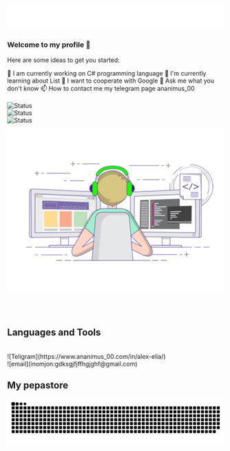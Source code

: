 
<h1 align="center">
  <img src="https://github.com/SafarovInomjon/SafarovInomjon/blob/main/name.svg" />
</h1>

### Welcome to my profile 👋
Here are some ideas to get you started:

🔭 I am currently working on C# programming language
   🌱 I'm currently learning about List
   👯 I want to cooperate with Google
   💬 Ask me what you don't know
   📫 How to contact me my telegram page ananimus_00
   <br>
<br>
![Status](https://github-readme-stats.vercel.app/api?username=SafarovInomjon&show_icons=true&theme=radical)
<br>
![Status](https://github-readme-stats.vercel.app/api/top-langs/?username=SafarovInomjon&layout=compact) 
<br>
![Status](https://github-readme-stats.vercel.app/api/top-langs/?username=SafarovInomjon&hide_progress=true)
<br>
<p align="right">
  
![Status](https://raw.githubusercontent.com/mikonoid/mikonoid/main/images/gifs/coder3.gif)

</p>
<br>
<br>

## Languages and Tools 
<br>
![Teligram](https://www.ananimus_00.com/in/alex-elia/)
 <br>
 ![email](inomjon:gdksgjfjffhgjghf@gmail.com)

## My pepastore
![Statua](https://raw.githubusercontent.com/salesp07/salesp07/output/github-contribution-grid-snake.svg)

